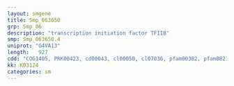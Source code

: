 ```yaml
---
layout: smgene
title: Smp_063650
grp: Smp_06
description: "transcription initiation factor TFIIB"
smp: Smp_063650.4
uniprot: "G4VA13"
length:   927
cdd: "COG1405, PRK00423, cd00043, cl00050, cl07036, pfam00382, pfam08271, smart00385"
kk: K03124
categories: sm
---
```

